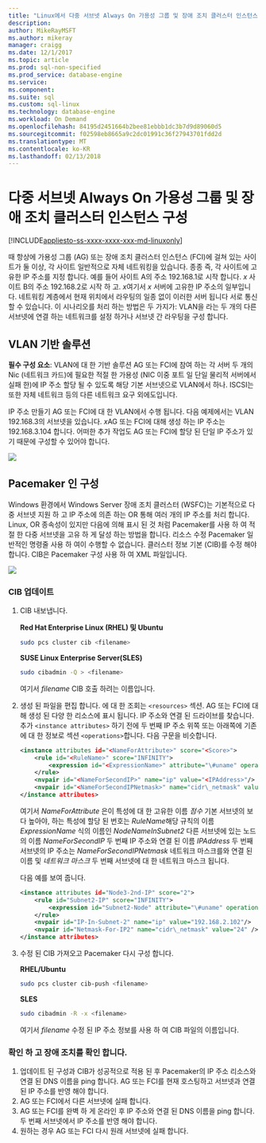 ```yaml
---
title: "Linux에서 다중 서브넷 Always On 가용성 그룹 및 장애 조치 클러스터 인스턴스 구성 | Microsoft Docs"
description: 
author: MikeRayMSFT
ms.author: mikeray
manager: craigg
ms.date: 12/1/2017
ms.topic: article
ms.prod: sql-non-specified
ms.prod_service: database-engine
ms.service: 
ms.component: 
ms.suite: sql
ms.custom: sql-linux
ms.technology: database-engine
ms.workload: On Demand
ms.openlocfilehash: 84195d2451664b2bee81ebbb1dc3b7d9d89060d5
ms.sourcegitcommit: f02598eb8665a9c2dc01991c36f27943701fdd2d
ms.translationtype: MT
ms.contentlocale: ko-KR
ms.lasthandoff: 02/13/2018
---
```

# <a name="configure-multiple-subnet-always-on-availability-groups-and-failover-cluster-instances"></a>다중 서브넷 Always On 가용성 그룹 및 장애 조치 클러스터 인스턴스 구성

[!INCLUDE[appliesto-ss-xxxx-xxxx-xxx-md-linuxonly](../includes/appliesto-ss-xxxx-xxxx-xxx-md-linuxonly.md)]

때 항상에 가용성 그룹 (AG) 또는 장애 조치 클러스터 인스턴스 (FCI)에 걸쳐 있는 사이트가 둘 이상, 각 사이트 일반적으로 자체 네트워킹을 있습니다. 종종 즉, 각 사이트에 고유한 IP 주소를 지정 합니다. 예를 들어 사이트 A의 주소 192.168.1로 시작 합니다. *x* 사이트 B의 주소 192.168.2로 시작 하 고. *x*여기서 *x* 서버에 고유한 IP 주소의 일부입니다. 네트워킹 계층에서 현재 위치에서 라우팅의 일종 없이 이러한 서버 됩니다 서로 통신할 수 있습니다. 이 시나리오를 처리 하는 방법은 두 가지가: VLAN을 라는 두 개의 다른 서브넷에 연결 하는 네트워크를 설정 하거나 서브넷 간 라우팅을 구성 합니다.

## <a name="vlan-based-solution"></a>VLAN 기반 솔루션
 
**필수 구성 요소**: VLAN에 대 한 기반 솔루션 AG 또는 FCI에 참여 하는 각 서버 두 개의 Nic (네트워크 카드)에 필요한 적절 한 가용성 (NIC 이중 포트 일 단일 물리적 서버에서 실패 한)에 IP 주소 할당 될 수 있도록 해당 기본 서브넷으로 VLAN에서 하나. ISCSI는 또한 자체 네트워크 등의 다른 네트워크 요구 외에도입니다.

IP 주소 만들기 AG 또는 FCI에 대 한 VLAN에서 수행 됩니다. 다음 예제에서는 VLAN 192.168.3의 서브넷을 있습니다. *x*AG 또는 FCI에 대해 생성 하는 IP 주소는 192.168.3.104 합니다. 어떠한 추가 작업도 AG 또는 FCI에 할당 된 단일 IP 주소가 있기 때문에 구성할 수 있어야 합니다.

![](./media/sql-server-linux-configure-multiple-subnet/image1.png)

## <a name="configuration-with-pacemaker"></a>Pacemaker 인 구성

Windows 환경에서 Windows Server 장애 조치 클러스터 (WSFC)는 기본적으로 다중 서브넷 지원 하 고 IP 주소에 의존 하는 OR 통해 여러 개의 IP 주소를 처리 합니다. Linux, OR 종속성이 있지만 다음에 의해 표시 된 것 처럼 Pacemaker를 사용 하 여 적절 한 다중 서브넷을 고유 하 게 달성 하는 방법을 합니다. 리소스 수정 Pacemaker 일반적인 명령줄 사용 하 여이 수행할 수 없습니다. 클러스터 정보 기본 (CIB)를 수정 해야 합니다. CIB은 Pacemaker 구성 사용 하 여 XML 파일입니다.

![](./media/sql-server-linux-configure-multiple-subnet/image2.png)

### <a name="update-the-cib"></a>CIB 업데이트

1.  CIB 내보냅니다.

    **Red Hat Enterprise Linux (RHEL) 및 Ubuntu**

    ```bash
    sudo pcs cluster cib <filename>
    ```

    **SUSE Linux Enterprise Server(SLES)**

    ```bash
    sudo cibadmin -Q > <filename>
    ```

    여기서 *filename* CIB 호출 하려는 이름입니다.

2.  생성 된 파일을 편집 합니다. 에 대 한 조회는 `<resources>` 섹션. AG 또는 FCI에 대해 생성 된 다양 한 리소스에 표시 됩니다. IP 주소와 연결 된 드라이브를 찾습니다. 추가 `<instance attributes>` 하기 전에 두 번째 IP 주소 위쪽 또는 아래쪽에 기존에 대 한 정보로 섹션 `<operations>`합니다. 다음 구문을 비슷합니다.

    ```xml
    <instance attributes id="<NameForAttribute>" score="<Score>">
        <rule id="<RuleName>" score="INFINITY">
            <expression id="<ExpressionName>" attribute="\#uname" operation="eq" value="<NodeNameInSubnet2>" />
        </rule>
        <nvpair id="<NameForSecondIP>" name="ip" value="<IPAddress>"/>
        <nvpair id="<NameForSecondIPNetmask>" name="cidr\_netmask" value="<Netmask>"/>
    </instance attributes>
    ```
    
    여기서 *NameForAttribute* 은이 특성에 대 한 고유한 이름 *점수* 기본 서브넷의 보다 높아야, 하는 특성에 할당 된 번호는 *RuleName*해당 규칙의 이름 *ExpressionName* 식의 이름인 *NodeNameInSubnet2* 다른 서브넷에 있는 노드의 이름 *NameForSecondIP* 두 번째 IP 주소와 연결 된 이름 *IPAddress* 두 번째 서브넷의 IP 주소는 *NameForSecondIPNetmask* 네트워크 마스크를와 연결 된 이름 및 *네트워크 마스크* 두 번째 서브넷에 대 한 네트워크 마스크 됩니다.
    
    다음 예를 보여 줍니다.
    
    ```xml
    <instance attributes id="Node3-2nd-IP" score="2">
        <rule id="Subnet2-IP" score="INFINITY">
            <expression id="Subnet2-Node" attribute="\#uname" operation="eq" value="Node3" />
        </rule>
        <nvpair id="IP-In-Subnet-2" name="ip" value="192.168.2.102"/>
        <nvpair id="Netmask-For-IP2" name="cidr\_netmask" value="24" />
    </instance attributes>
    ```

3.  수정 된 CIB 가져오고 Pacemaker 다시 구성 합니다.

    **RHEL/Ubuntu**
    
    ```bash
    sudo pcs cluster cib-push <filename>
    ```

    **SLES**
    
    ```bash
    sudo cibadmin -R -x <filename>
    ```

    여기서 *filename* 수정 된 IP 주소 정보를 사용 하 여 CIB 파일의 이름입니다.

### <a name="check-and-verify-failover"></a>확인 하 고 장애 조치를 확인 합니다.

1.  업데이트 된 구성과 CIB가 성공적으로 적용 된 후 Pacemaker의 IP 주소 리소스와 연결 된 DNS 이름을 ping 합니다. AG 또는 FCI를 현재 호스팅하고 서브넷과 연결 된 IP 주소를 반영 해야 합니다.
2.  AG 또는 FCI에서 다른 서브넷에 실패 합니다.
3.  AG 또는 FCI를 완벽 하 게 온라인 후 IP 주소와 연결 된 DNS 이름을 ping 합니다. 두 번째 서브넷에서 IP 주소를 반영 해야 합니다.
4.  원하는 경우 AG 또는 FCI 다시 원래 서브넷에 실패 합니다.
